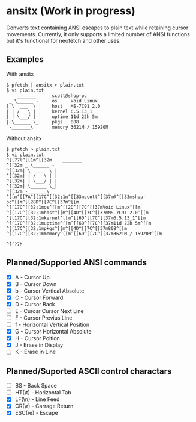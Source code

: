 # ansitx (Work in progress)
Converts text containing ANSI escapes to plain text while retaining cursor movements.
Currently, it only supports a limited number of ANSI functions but it's functional for neofetch and other uses.

## Examples
With ansitx
```console
$ pfetch | ansitx > plain.txt
$ vi plain.txt
    _______      scott@shop-pc
 _ \______ -     os     Void Linux
| \  ___  \ |    host   MS-7C91 2.0
| | /   \ | |    kernel 6.5.13_1
| | \___/ | |    uptime 11d 22h 5m
| \______ \_|    pkgs   808
 -_______\       memory 3621M / 15920M

```
Without ansitx
```console
$ pfetch > plain.txt
$ vi plain.txt
^[[?7l^[[1m^[[32m    _______
^[[32m _ \______ -
^[[32m| \  ___  \ |
^[[32m| | /   \ | |
^[[32m| | \___/ | |
^[[32m| \______ \_|
^[[32m -_______\
^[[m^[[7A^[[17C^[[32;1m^[[33mscott^[[37m@^[[33mshop-pc^[[m^[[28D^[[7C^[[37m^[[m
^[[17C^[[32;1mos^[[m^[[2D^[[7C^[[37mVoid Linux^[[m
^[[17C^[[32;1mhost^[[m^[[4D^[[7C^[[37mMS-7C91 2.0^[[m
^[[17C^[[32;1mkernel^[[m^[[6D^[[7C^[[37m6.5.13_1^[[m
^[[17C^[[32;1muptime^[[m^[[6D^[[7C^[[37m11d 22h 5m^[[m
^[[17C^[[32;1mpkgs^[[m^[[4D^[[7C^[[37m808^[[m
^[[17C^[[32;1mmemory^[[m^[[6D^[[7C^[[37m3621M / 15920M^[[m

^[[?7h

```

## Planned/Supported ANSI commands
- [x] A - Cursor Up
- [x] B - Cursor Down
- [x] b - Cursor Vertical Absolute
- [x] C - Cursor Forward
- [x] D - Cursor Back
- [ ] E - Curosr Cursor Next Line 
- [ ] F - Cursor Previus Line
- [ ] f - Horizontal Vertical Position
- [x] G - Cursor Horizontal Absolute
- [x] H - Cursor Poition
- [x] J - Erase in Display
- [ ] K - Erase in Line
## Planned/Suported ASCII control charactars
- [ ] BS - Back Space
- [ ] HT(\t) - Horizontal Tab
- [x] LF(\n) - Line Feed
- [x] CR(\r) - Carrage Return
- [x] ESC(\e) - Escape
